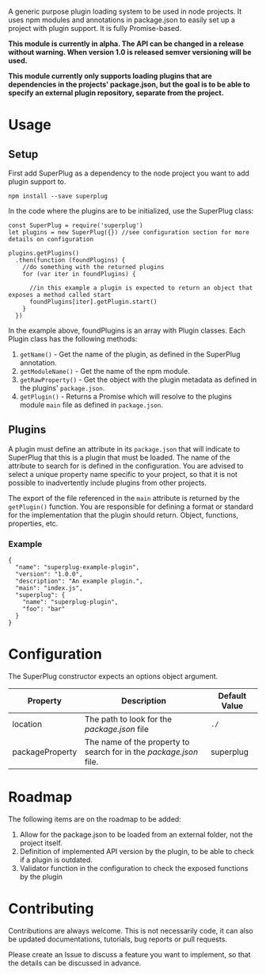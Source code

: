 A generic purpose plugin loading system to be used in node projects. It uses npm modules
and annotations in package.json to easily set up a project with plugin support. It is fully Promise-based.

**This module is currently in alpha. The API can be changed in a release without
warning. When version 1.0 is released semver versioning will be used.**

**This module currently only supports loading plugins that are dependencies in the projects' package.json,
but the goal is to be able to specify an external plugin repository, separate from the project.**

# Usage

## Setup

First add SuperPlug as a dependency to the node project you want to add plugin support to.

    npm install --save superplug

In the code where the plugins are to be initialized, use the SuperPlug class:

    const SuperPlug = require('superplug')
    let plugins = new SuperPlug({}) //see configuration section for more details on configuration

    plugins.getPlugins()
      .then(function (foundPlugins) {
        //do something with the returned plugins
        for (var iter in foundPlugins) {

          //in this example a plugin is expected to return an object that exposes a method called start
          foundPlugins[iter].getPlugin.start()
        }
      })

In the example above, foundPlugins is an array with Plugin classes. Each Plugin class
has the following methods:

1. `getName()` - Get the name of the plugin, as defined in the SuperPlug annotation.
2. `getModuleName()` - Get the name of the npm module.
3. `getRawProperty()` - Get the object with the plugin metadata as defined in the plugins' `package.json`.
4. `getPlugin()` - Returns a Promise which will resolve to the plugins module `main` file as defined in `package.json`.


## Plugins

A plugin must define an attribute in its `package.json` that will indicate to SuperPlug that this
is a plugin that must be loaded. The name of the attribute to search for is defined in
the configuration. You are advised to select a unique property name specific to your project,
so that it is not possible to inadvertently include plugins from other projects.

The export of the file referenced in the `main` attribute is returned by the `getPlugin()`
function. You are responsible for defining a format or standard for the implementation
that the plugin should return. Object, functions, properties, etc.

### Example

```
{
  "name": "superplug-example-plugin",
  "version": "1.0.0",
  "description": "An example plugin.",
  "main": "index.js",
  "superplug": {
    "name": "superplug-plugin",
    "foo": "bar"
  }
}
```

# Configuration

The SuperPlug constructor expects an options object argument.

| Property | Description | Default Value |
| -------- | ----------- | ------------- |
| location | The path to look for the _package.json_ file | `./` |
| packageProperty | The name of the property to search for in the _package.json_ file. | superplug |

# Roadmap

The following items are on the roadmap to be added:

1. Allow for the package.json to be loaded from an external folder, not the project itself.
2. Definition of implemented API version by the plugin, to be able to check if a plugin is outdated.
3. Validator function in the configuration to check the exposed functions by the plugin

# Contributing

Contributions are always welcome. This is not necessarily code, it can also be updated documentations,
tutorials, bug reports or pull requests.

Please create an Issue to discuss a feature you want to implement, so that the details
can be discussed in advance.
